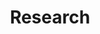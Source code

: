 ---
# This topic lives at
# https://digital.gov/topics/research

slug: "research"

# Topic Title
title: "Research"

# description — keep it short and clear
summary: ""

aliases:
  - /topics/18f-methods/
  - /topics/a-b-testing/
  - /topics/community-ab-testing/
  - /topics/methodology/
  - /topics/personas/
  - /topics/quick-study/
  - /topics/user-research/
  - /topics/user-testing-and-research/

# Weight
weight: 2

# For more information on managing topics,
# see https://github.com/GSA/digitalgov.gov/wiki
---